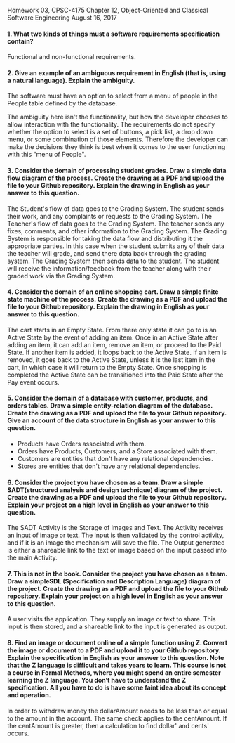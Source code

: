 Homework 03, CPSC-4175
Chapter 12, Object-Oriented and Classical Software Engineering
August 16, 2017


#### 1.  What two kinds of things must a software requirements specification contain?

Functional and non-functional requirements.


#### 2.  Give an example of an ambiguous requirement in English (that is, using a natural language).  Explain the ambiguity.

The software must have an option to select from a menu of people in the People table defined by the database.

The ambiguity here isn't the functionality, but how the developer chooses to allow interaction with the functionality.
The requirements do not specify whether the option to select is a set of buttons, a pick list, a drop down menu, or some combination of those elements.
Therefore the developer can make the decisions they think is best when it comes to the user functioning with this "menu of People".

#### 3.  Consider the domain of processing student grades.  Draw a simple data  flow  diagram of the process. Create the drawing as a PDF and upload the file to your Github repository. Explain the drawing in English as your answer to this question.

The Student's flow of data goes to the Grading System. The student sends their work, and any complaints or requests to the Grading System.
The Teacher's flow of data goes to the Grading System. The teacher sends any fixes, comments, and other information to the Grading System.
The Grading System is responsible for taking the data flow and distributing it the appropriate parties. In this case when the student submits any of their data the teacher will grade, and send there data back through the grading system.
The Grading System then sends data to the student. The student will receive the information/feedback from the teacher along with their graded work via the Grading System.

#### 4.  Consider the domain of an online shopping cart.  Draw a simple finite state  machine of the process. Create the drawing as a PDF and upload the file to your Github repository.  Explain the drawing in English as your answer to this question.

The cart starts in an Empty State. From there only state it can go to is an Active State by the event of adding an item.
Once in an Active State after adding an item, it can add an item, remove an item, or proceed to the Paid State.
If another item is added, it loops back to the Active State. If an item is removed, it goes back to the Active State, unless it is the last item in the cart, in which case it will return to the Empty State.
Once shopping is completed the Active State can be transitioned into the Paid State after the Pay event occurs.

#### 5.  Consider the domain of a database with customer, products, and orders tables.  Draw a simple entity-relation diagram of the database.  Create the drawing as a PDF and upload the file to your Github repository.  Give an account of the data structure in English as your answer to this question.

- Products have Orders associated with them.
- Orders have Products, Customers, and a Store associated with them.
- Customers are entities that don't have any relational dependencies.
- Stores are entities that don't have any relational dependencies.



#### 6.  Consider the project you have chosen as a team.  Draw a simple SADT(structured analysis and design technique) diagram of the project.  Create the drawing as a PDF and upload the file to your Github repository.  Explain your project on a high level in English as your answer to this question.

The SADT Activity is the Storage of Images and Text.
The Activity receives an input of image or text. The input is then validated by the control activity, and if it is an image the mechanism will save the file.
The Output generated is either a shareable link to the text or image based on the input passed into the main Activity.

#### 7. This  is  not  in  the  book.   Consider  the  project  you  have  chosen  as  a  team.   Draw  a  simpleSDL (Specification and Description Language) diagram of the project.  Create the drawing as a PDF and upload  the  file  to  your  Github  repository.   Explain  your  project  on  a  high  level  in  English  as  your answer to this question.

A user visits the application. They supply an image or text to share. This input is then stored, and a shareable link to the input is generated as output.

#### 8.  Find an image or document online of a simple function using Z. Convert the image or document to a PDF and upload it to your Github repository.  Explain the specification in English as your answer to this question.  Note that the Z language is difficult and takes years to learn.  This course is not a course in Formal Methods,  where you might spend an entire semester learning the Z language.  You don’t have to understand the Z specification.  All you have to do is have some faint idea about its concept and operation.

In order to withdraw money the dollarAmount needs to be less than or equal to the amount in the account.
The same check applies to the centAmount.
If the centAmount is greater, then a calculation to find dollar' and cents' occurs.
